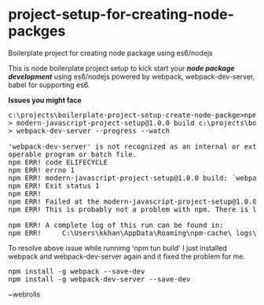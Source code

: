 # project-setup-for-creating-node-packges
Boilerplate project for creating node package using es6/nodejs

This is node boilerplate project setup to kick start your <strong><i>node package development</i></strong> using es6/nodejs powered by webpack, webpack-dev-server, babel for supporting es6. 


<strong>Issues you might face</strong>

<pre>
c:\projects\boilerplate-project-setup-create-node-packge>npm run build
> modern-javascript-project-setup@1.0.0 build c:\projects\boilerplate-project-setup-create-node-packge
> webpack-dev-server --progress --watch

'webpack-dev-server' is not recognized as an internal or external command,
operable program or batch file.
npm ERR! code ELIFECYCLE
npm ERR! errno 1
npm ERR! modern-javascript-project-setup@1.0.0 build: `webpack-dev-server --progress --watch`
npm ERR! Exit status 1
npm ERR!
npm ERR! Failed at the modern-javascript-project-setup@1.0.0 build script.
npm ERR! This is probably not a problem with npm. There is likely additional logging output above.

npm ERR! A complete log of this run can be found in:
npm ERR!     C:\Users\kkhan\AppData\Roaming\npm-cache\_logs\2017-08-08T19_44_56_463Z-debug.log
</pre>

To resolve above issue while runnimg 'npm tun build' I just installed webpack and webpack-dev-server again and it fixed the problem for me.
<pre>
npm install -g webpack --save-dev
npm install -g webpack-dev-server --save-dev
</pre>

~webrolls
